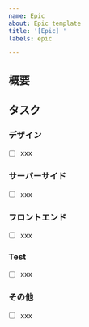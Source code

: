 ```yaml
---
name: Epic
about: Epic template
title: '[Epic] '
labels: epic

---
```


## 概要

<!-- ユースケースを書く -->

## タスク

### デザイン

- [ ] xxx

### サーバーサイド

- [ ] xxx

### フロントエンド

- [ ] xxx

### Test

- [ ] xxx

### その他

- [ ] xxx